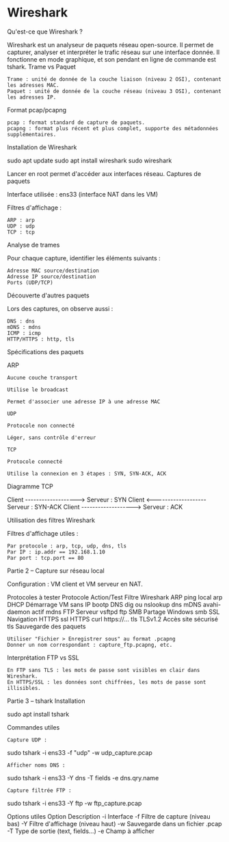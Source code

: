 # Wireshark




Qu'est-ce que Wireshark ?

Wireshark est un analyseur de paquets réseau open-source. Il permet de capturer, analyser et interpréter le trafic réseau sur une interface donnée. Il fonctionne en mode graphique, et son pendant en ligne de commande est tshark.
Trame vs Paquet

    Trame : unité de donnée de la couche liaison (niveau 2 OSI), contenant les adresses MAC.
    Paquet : unité de donnée de la couche réseau (niveau 3 OSI), contenant les adresses IP.

Format pcap/pcapng

    pcap : format standard de capture de paquets.
    pcapng : format plus récent et plus complet, supporte des métadonnées supplémentaires.

Installation de Wireshark

sudo apt update
sudo apt install wireshark
sudo wireshark

Lancer en root permet d'accéder aux interfaces réseau.
Captures de paquets

Interface utilisée : ens33 (interface NAT dans les VM)

Filtres d'affichage :

    ARP : arp
    UDP : udp
    TCP : tcp

Analyse de trames

Pour chaque capture, identifier les éléments suivants :

    Adresse MAC source/destination
    Adresse IP source/destination
    Ports (UDP/TCP)

Découverte d'autres paquets

Lors des captures, on observe aussi :

    DNS : dns
    mDNS : mdns
    ICMP : icmp
    HTTP/HTTPS : http, tls

Spécifications des paquets

ARP

    Aucune couche transport

    Utilise le broadcast

    Permet d'associer une adresse IP à une adresse MAC

    UDP

    Protocole non connecté

    Léger, sans contrôle d'erreur

    TCP

    Protocole connecté

    Utilise la connexion en 3 étapes : SYN, SYN-ACK, ACK

Diagramme TCP

Client   ------------------->  Serveur : SYN
Client   <-------------------  Serveur : SYN-ACK
Client   ------------------->  Serveur : ACK

Utilisation des filtres Wireshark

Filtres d'affichage utiles :

    Par protocole : arp, tcp, udp, dns, tls
    Par IP : ip.addr == 192.168.1.10
    Par port : tcp.port == 80

Partie 2 – Capture sur réseau local

Configuration : VM client et VM serveur en NAT.

Protocoles à tester
Protocole 	Action/Test 	Filtre Wireshark
ARP 	ping local 	arp
DHCP 	Démarrage VM sans IP 	bootp
DNS 	dig ou nslookup 	dns
mDNS 	avahi-daemon actif 	mdns
FTP 	Serveur vsftpd 	ftp
SMB 	Partage Windows 	smb
SSL 	Navigation HTTPS 	ssl
HTTPS 	curl https://... 	tls
TLSv1.2 	Accès site sécurisé 	tls
Sauvegarde des paquets

    Utiliser "Fichier > Enregistrer sous" au format .pcapng
    Donner un nom correspondant : capture_ftp.pcapng, etc.

Interprétation FTP vs SSL

    En FTP sans TLS : les mots de passe sont visibles en clair dans Wireshark.
    En HTTPS/SSL : les données sont chiffrées, les mots de passe sont illisibles.

Partie 3 – tshark
Installation

sudo apt install tshark

Commandes utiles

    Capture UDP :

sudo tshark -i ens33 -f "udp" -w udp_capture.pcap

    Afficher noms DNS :

sudo tshark -i ens33 -Y dns -T fields -e dns.qry.name

    Capture filtrée FTP :

sudo tshark -i ens33 -Y ftp -w ftp_capture.pcap

Options utiles
Option 	Description
-i 	Interface
-f 	Filtre de capture (niveau bas)
-Y 	Filtre d'affichage (niveau haut)
-w 	Sauvegarde dans un fichier .pcap
-T 	Type de sortie (text, fields...)
-e 	Champ à afficher

